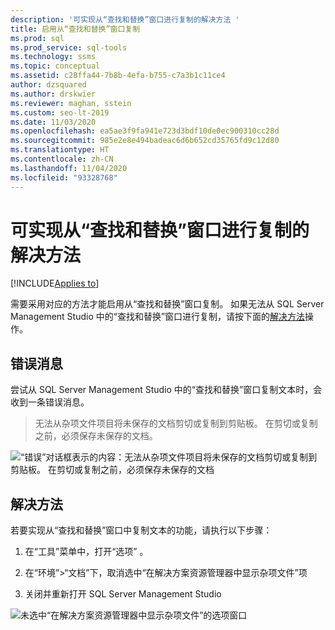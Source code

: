 ```yaml
---
description: '可实现从“查找和替换”窗口进行复制的解决方法 '
title: 启用从“查找和替换”窗口复制
ms.prod: sql
ms.prod_service: sql-tools
ms.technology: ssms
ms.topic: conceptual
ms.assetid: c28ffa44-7b8b-4efa-b755-c7a3b1c11ce4
author: dzsquared
ms.author: drskwier
ms.reviewer: maghan, sstein
ms.custom: seo-lt-2019
ms.date: 11/03/2020
ms.openlocfilehash: ea5ae3f9fa941e723d3bdf10de0ec900310cc28d
ms.sourcegitcommit: 985e2e8e494badeac6d6b652cd35765fd9c12d80
ms.translationtype: HT
ms.contentlocale: zh-CN
ms.lasthandoff: 11/04/2020
ms.locfileid: "93328768"
---
```

# <a name="workaround-to-enable-copying-from-find-and-replace-window"></a>可实现从“查找和替换”窗口进行复制的解决方法

[!INCLUDE[Applies to](../../includes/appliesto-ss-asdb-asdw-xxx-md.md)]

需要采用对应的方法才能启用从“查找和替换”窗口复制。  如果无法从 SQL Server Management Studio 中的“查找和替换”窗口进行复制，请按下面的[解决方法](#workaround)操作。

## <a name="error-message"></a>错误消息

尝试从 SQL Server Management Studio 中的“查找和替换”窗口复制文本时，会收到一条错误消息。

> 无法从杂项文件项目将未保存的文档剪切或复制到剪贴板。 在剪切或复制之前，必须保存未保存的文档。

![“错误”对话框表示的内容：无法从杂项文件项目将未保存的文档剪切或复制到剪贴板。 在剪切或复制之前，必须保存未保存的文档](../media/troubleshoot/unable-copy-find-replace-window.png)

## <a name="workaround"></a>解决方法

若要实现从“查找和替换”窗口中复制文本的功能，请执行以下步骤：

1. 在“工具”菜单中，打开“选项” 。

2. 在“环境”>“文档”下，取消选中“在解决方案资源管理器中显示杂项文件”项 

3. 关闭并重新打开 SQL Server Management Studio

![未选中“在解决方案资源管理器中显示杂项文件”的选项窗口](../media/troubleshoot/fix-copy-find-replace-window.png)

